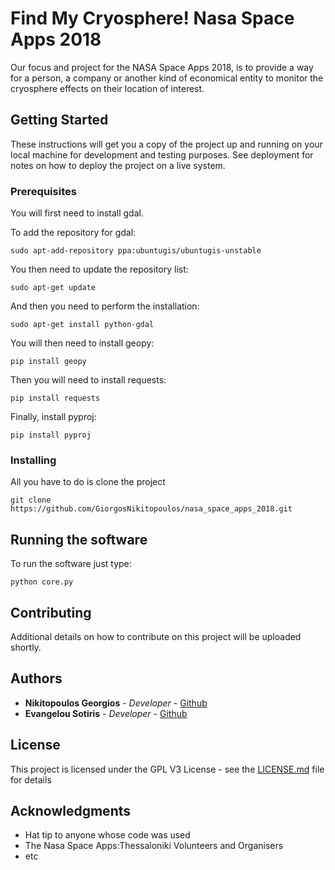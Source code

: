 # Find My Cryosphere! Nasa Space Apps 2018 

Our focus and project for the NASA Space Apps 2018, is to provide a way for a person, a company or another kind of economical entity to monitor the cryosphere effects on their location of interest.

## Getting Started

These instructions will get you a copy of the project up and running on your local machine for development and testing purposes. See deployment for notes on how to deploy the project on a live system.

### Prerequisites

You will first need to install gdal.

To add the repository for gdal:
```
sudo apt-add-repository ppa:ubuntugis/ubuntugis-unstable
```
You then need to update the repository list:
```
sudo apt-get update
```
And then you need to perform the installation:
```
sudo apt-get install python-gdal
```

You will then need to install geopy:
```
pip install geopy
```

Then you will need to install requests:
```
pip install requests
```

Finally, install pyproj:
```
pip install pyproj
```

### Installing

All you have to do is clone the project

```
git clone https://github.com/GiorgosNikitopoulos/nasa_space_apps_2018.git
```

## Running the software

To run the software just type:
```
python core.py
```


## Contributing

Additional details on how to contribute on this project will be uploaded shortly.


## Authors

* **Nikitopoulos Georgios** - *Developer* - [Github](https://github.com/GiorgosNikitopoulos)
* **Evangelou Sotiris** - *Developer* - [Github](https://github.com/EvangelouSotiris)

## License

This project is licensed under the GPL V3 License - see the [LICENSE.md](LICENSE.md) file for details

## Acknowledgments

* Hat tip to anyone whose code was used
* The Nasa Space Apps:Thessaloniki Volunteers and Organisers 
* etc



